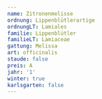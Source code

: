 ```yaml
---
name: Zitronenmelisse
ordnung: Lippenblütlerartige
ordnungLT: Lamiales
familie: Lippenblütler
familieLT: Lamiaceae
gattung: Melissa
art: officinalis
staude: false
preis: A
jahr: '1'
winter: true
karlsgarten: false
---
```

